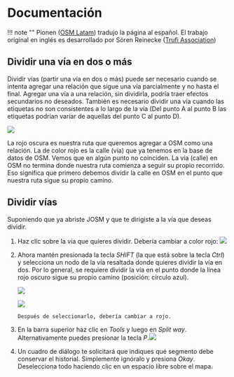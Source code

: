 # Documentación

!!! note ""
	Pionen ([OSM Latam](https://wiki.openstreetmap.org/wiki/ES:OSM_Latam)) tradujo la página al español. El trabajo original en inglés es desarrollado por Sören Reinecke ([Trufi Association](https://trufi-association.org))

## Dividir una vía en dos o más

Dividir vías (partir una vía en dos o más) puede ser necesario cuando se intenta agregar una relación que sigue una vía parcialmente y no hasta el final. Agregar una vía a una relación, sin dividirla, podría traer efectos secundarios no deseados. También es necesario dividir una vía cuando las etiquetas no son consistentes a lo largo de la vía (Del punto A al punto B las etiquetas podrían variar de aquellas del punto C al punto D).

![](josm-editor-splitwaysneeded.png)

La rojo oscura es nuestra ruta que queremos agregar a OSM como una relación. La de color rojo es la calle (vía) que ya tenemos en la base de datos de OSM. Vemos que en algún punto no coinciden. La vía (calle) en OSM no termina donde nuestra ruta comienza a seguir su propio recorrido. Eso significa que primero debemos dividir la calle en OSM en el punto que nuestra ruta sigue su propio camino.

## Dividir vías

Suponiendo que ya abriste JOSM y que te dirigiste a la vía que deseas dividir.

1. Haz clic sobre la vía que quieres dividir. Debería cambiar a color rojo: ![](josm-editor-splitwaysneeded.png)

2. Ahora mantén presionada la tecla _SHIFT_ (la que está sobre la tecla _Ctrl_) y selecciona un nodo de la vía resaltada donde quieres dividir la vía en dos. Por lo general, se requiere dividir la vía en el punto donde la línea rojo oscuro sigue su propio camino (posición: círculo azul).

   ![](josm-editor-splitwaysneeded2.png)

   ![](josm-editor-splitwaysneeded4.png)

       Después de seleccionarlo, debería cambiar a rojo.

4. En la barra superior haz clic en *Tools* y luego en *Split way*. Alternativamente puedes presionar la tecla *P*.![](josm-topbar-tools.png)

5. Un cuadro de diálogo te solicitará que indiques qué segmento debe conservar el historial. Simplemente ignóralo y presiona *Okay*. Deselecciona todo haciendo clic en un espacio libre sobre el mapa.
